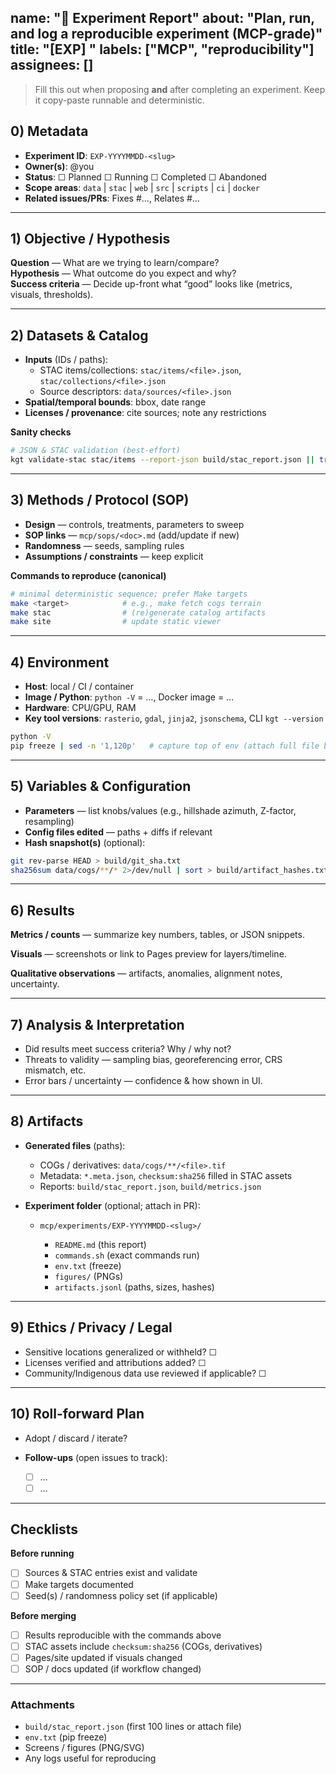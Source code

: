 name: "🧪 Experiment Report"
about: "Plan, run, and log a reproducible experiment (MCP-grade)"
title: "[EXP] <concise title>"
labels: ["MCP", "reproducibility"]
assignees: []
---

> Fill this out when proposing **and** after completing an experiment. Keep it copy-paste runnable and deterministic.

## 0) Metadata

- **Experiment ID**: `EXP-YYYYMMDD-<slug>`  
- **Owner(s)**: @you  
- **Status**: ☐ Planned ☐ Running ☐ Completed ☐ Abandoned  
- **Scope areas**: `data` | `stac` | `web` | `src` | `scripts` | `ci` | `docker`  
- **Related issues/PRs**: Fixes #…, Relates #…

---

## 1) Objective / Hypothesis

**Question** — What are we trying to learn/compare?  
**Hypothesis** — What outcome do you expect and why?  
**Success criteria** — Decide up-front what “good” looks like (metrics, visuals, thresholds).

---

## 2) Datasets & Catalog

- **Inputs** (IDs / paths):  
  - STAC items/collections: `stac/items/<file>.json`, `stac/collections/<file>.json`  
  - Source descriptors: `data/sources/<file>.json`
- **Spatial/temporal bounds**: bbox, date range  
- **Licenses / provenance**: cite sources; note any restrictions

**Sanity checks**
```bash
# JSON & STAC validation (best-effort)
kgt validate-stac stac/items --report-json build/stac_report.json || true
````

---

## 3) Methods / Protocol (SOP)

* **Design** — controls, treatments, parameters to sweep
* **SOP links** — `mcp/sops/<doc>.md` (add/update if new)
* **Randomness** — seeds, sampling rules
* **Assumptions / constraints** — keep explicit

**Commands to reproduce (canonical)**

```bash
# minimal deterministic sequence; prefer Make targets
make <target>            # e.g., make fetch cogs terrain
make stac                # (re)generate catalog artifacts
make site                # update static viewer
```

---

## 4) Environment

* **Host**: local / CI / container
* **Image / Python**: `python -V` = …, Docker image = …
* **Hardware**: CPU/GPU, RAM
* **Key tool versions**: `rasterio`, `gdal`, `jinja2`, `jsonschema`, CLI `kgt --version`

```bash
python -V
pip freeze | sed -n '1,120p'   # capture top of env (attach full file below)
```

---

## 5) Variables & Configuration

* **Parameters** — list knobs/values (e.g., hillshade azimuth, Z-factor, resampling)
* **Config files edited** — paths + diffs if relevant
* **Hash snapshot(s)** (optional):

```bash
git rev-parse HEAD > build/git_sha.txt
sha256sum data/cogs/**/* 2>/dev/null | sort > build/artifact_hashes.txt
```

---

## 6) Results

**Metrics / counts** — summarize key numbers, tables, or JSON snippets.

**Visuals** — screenshots or link to Pages preview for layers/timeline.

**Qualitative observations** — artifacts, anomalies, alignment notes, uncertainty.

---

## 7) Analysis & Interpretation

* Did results meet success criteria? Why / why not?
* Threats to validity — sampling bias, georeferencing error, CRS mismatch, etc.
* Error bars / uncertainty — confidence & how shown in UI.

---

## 8) Artifacts

* **Generated files** (paths):

  * COGs / derivatives: `data/cogs/**/<file>.tif`
  * Metadata: `*.meta.json`, `checksum:sha256` filled in STAC assets
  * Reports: `build/stac_report.json`, `build/metrics.json`
* **Experiment folder** (optional; attach in PR):

  * `mcp/experiments/EXP-YYYYMMDD-<slug>/`

    * `README.md` (this report)
    * `commands.sh` (exact commands run)
    * `env.txt` (freeze)
    * `figures/` (PNGs)
    * `artifacts.jsonl` (paths, sizes, hashes)

---

## 9) Ethics / Privacy / Legal

* Sensitive locations generalized or withheld? ☐
* Licenses verified and attributions added? ☐
* Community/Indigenous data use reviewed if applicable? ☐

---

## 10) Roll-forward Plan

* Adopt / discard / iterate?
* **Follow-ups** (open issues to track):

  * [ ] …
  * [ ] …

---

## Checklists

**Before running**

* [ ] Sources & STAC entries exist and validate
* [ ] Make targets documented
* [ ] Seed(s) / randomness policy set (if applicable)

**Before merging**

* [ ] Results reproducible with the commands above
* [ ] STAC assets include `checksum:sha256` (COGs, derivatives)
* [ ] Pages/site updated if visuals changed
* [ ] SOP / docs updated (if workflow changed)

---

### Attachments

* `build/stac_report.json` (first 100 lines or attach file)
* `env.txt` (pip freeze)
* Screens / figures (PNG/SVG)
* Any logs useful for reproducing

```
```
